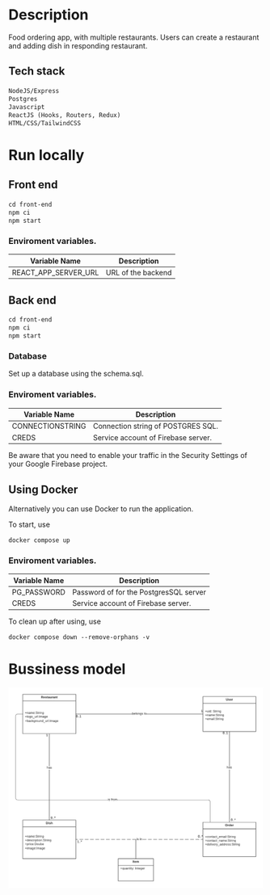 # Description

Food ordering app, with multiple restaurants. Users can create a restaurant and adding dish in responding restaurant. 
## Tech stack
```
NodeJS/Express
Postgres
Javascript
ReactJS (Hooks, Routers, Redux)
HTML/CSS/TailwindCSS
```




# Run locally
## Front end 
 
```
cd front-end
npm ci
npm start
```
### Enviroment variables.

| Variable Name           | Description                                                                                                 |
|-------------------------|-------------------------------------------------------------------------------------------------------------|
| REACT_APP_SERVER_URL            | URL of the backend |

## Back end 

```
cd front-end
npm ci
npm start
```

### Database
Set up a database using the schema.sql.


### Enviroment variables.

| Variable Name           | Description                                                                                                 |
|-------------------------|-------------------------------------------------------------------------------------------------------------|
| CONNECTIONSTRING            | Connection string of POSTGRES SQL. |
| CREDS            | Service account of Firebase server. |

Be aware that you need to enable your traffic in the Security Settings of your Google Firebase project.

## Using Docker
Alternatively you can use Docker to run the application.


To start, use
```
docker compose up
```
### Enviroment variables.
| Variable Name           | Description                                                                                                 |
|-------------------------|-------------------------------------------------------------------------------------------------------------|
| PG_PASSWORD            | Password of for the PostgresSQL server |
| CREDS            | Service account of Firebase server. |

To clean up after using, use

```
docker compose down --remove-orphans -v
```


# Bussiness model
![plot](./model.png)
